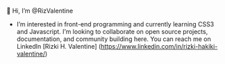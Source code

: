 👋 Hi, I’m @RizValentine
- I’m interested in front-end programming and currently learning CSS3 and Javascript. I’m looking to collaborate on open source projects, documentation, and community building here. You can reach me on LinkedIn [Rizki H. Valentine] (https://www.linkedin.com/in/rizki-hakiki-valentine/)

<!---
RizValentine/RizValentine is a ✨ special ✨ repository because its `README.md` (this file) appears on your GitHub profile.
You can click the Preview link to take a look at your changes.
--->
